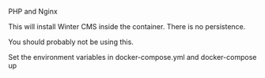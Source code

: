 PHP and Nginx

This will install Winter CMS inside the container. There is no persistence.

You should probably not be using this.

Set the environment variables in docker-compose.yml and docker-compose up

